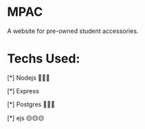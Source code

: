 # MPAC

A website for pre-owned student accessories.


# Techs Used:

[*] Nodejs  🚩🚩🚩

[*] Express  

[*] Postgres    🐘🐘🐘

[*] ejs 🟡🟡🟡